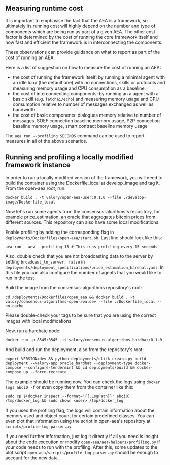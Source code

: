 
## Measuring runtime cost

It is important to emphasise the fact that the AEA is a framework, so ultimately its running cost will highly depend on the number and type of components which are being run as part of a given AEA. The other cost factor is determined by the cost of running the core framework itself and how fast and efficient the framework is in interconnecting the components.

These observations can provide guidance on what to report as part of the cost of running an AEA.

Here is a list of suggestion on how to measure the cost of running an AEA:
- the cost of running the framework itself: by running a minimal agent with an idle loop (the default one) with no connections, skills or protocols and measuring memory usage and CPU consumption as a baseline.
- the cost of interconnecting components: by running an a agent with a basic skill (e.g. `fetchai/echo`) and measuring memory usage and CPU consumption relative to number of messages exchanged as well as bandwidth.
- the cost of basic components: dialogues memory relative to number of messages, SOEF connection baseline memory usage, P2P connection baseline memory usage, smart contract baseline memory usage

The `aea run --profiling SECONDS` command can be used to report measures in all of the above scenarios.

## Running and profiling a locally modified framework instance

In order to run a locally modified version of the framework, you will need to build the container using the Dockerfile_local at develop_image and tag it. From the open-aea root, run:

```docker build . -t valory/open-aea-user:0.1.0 --file ./develop-image/Dockerfile_local```

Now let's run some agents from the consensus-alorithms's repository, for example price_estimation, an oracle that aggregates bitcoin prices from different sources. This repository can also have some local modifications.

Enable profiling by adding the corresponding flag in ```deployments/Dockerfiles/open-aea/start.sh```. Last line should look like this:

```aea run --aev --profiling 15 # This runs profiling every 15 seconds```

Also, double check that you are not broadcasting data to the server by setting ```broadcast_to_server: false``` in ```deployments/deployment_specifications/price_estimation_hardhat.yaml```. In this file you can also configure the number of agents that you would like to run in the test.

Build the image from the consensus-algorithms repository's root:

```cd /deployments/Dockerfiles/open_aea && docker build . -t valory/consensus-algorithms-open-aea:dev --file ./Dockerfile_local --no-cache```

Please double-check your tags to be sure that you are using the correct images with local modifications.

Now, run a hardhate node:

```docker run -p 8545:8545 -it valory/consensus-algorithms-hardhat:0.1.0```

And build and run the deployment, also from the repository's root:

```export VERSION=dev && python deployments/click_create.py build-deployment --valory-app oracle_hardhat --deployment-type docker-compose --configure-tendermint && cd deployments/build && docker-compose up --force-recreate```

The example should be running now. You can check the logs using ```docker logs abci0 -f``` or even copy them from the container like this:

```sudo cp $(docker inspect --format='{{.LogPath}}' abci0) /tmp/docker_log && sudo chown <user> /tmp/docker_log```

If you used the profiling flag, the logs will contain information about the memory used and object count for certain predefined classes. You can even plot that information using the script in open-aea's repository at ```scripts/profile-log-parser.py```.

If you need further information, just log it directly if all you need is insight about the code execution or modify ```open-aea/aea/helpers/profiling.py``` if your code needs to run with the profiling. After this, some updates to the plot script ```open-aea/scripts/profile-log-parser.py``` should be enough to account for the new data.